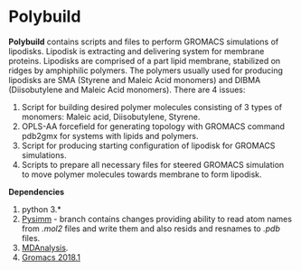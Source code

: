 # Polybuild

**Polybuild** contains scripts and files to perform GROMACS simulations of lipodisks. Lipodisk is extracting and delivering system for membrane proteins. Lipodisks are comprised of a part lipid membrane, stabilized on ridges by amphiphilic polymers. The polymers usually used for producing lipodisks are SMA (Styrene and Maleic Acid monomers) and DIBMA (Diisobutylene and Maleic Acid monomers).
There are 4 issues:

1. Script for building desired polymer molecules consisting of 3 types of monomers: Maleic acid, Diisobutylene, Styrene.
2. OPLS-AA forcefield for generating topology with GROMACS command pdb2gmx for systems with lipids and polymers.
3. Script for producing starting configuration of lipodisk for GROMACS simulations.
4. Scripts to prepare all necessary files for steered GROMACS simulation to move polymer molecules towards membrane to form lipodisk.

**Dependencies**
1. python 3.*
2. [Pysimm](https://github.com/Tarasovk49/pysimm) - branch contains changes providing ability to read atom names from *.mol2* files and write them and also resids and resnames to *.pdb* files.
3. [MDAnalysis](https://github.com/MDAnalysis/mdanalysis).
4. [Gromacs 2018.1](http://www.gromacs.org/)
